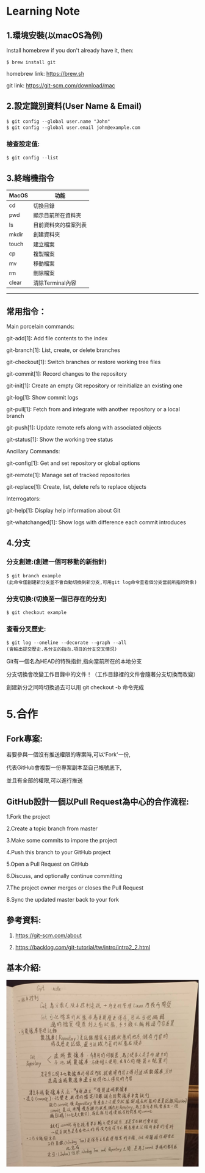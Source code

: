 # Learning Note

## 1.環境安裝(以macOS為例)
Install homebrew if you don't already have it, then:
```
$ brew install git
```
homebrew link: https://brew.sh

git link: https://git-scm.com/download/mac

## 2.設定識別資料(User Name & Email)
```
$ git config --global user.name "John"
$ git config --global user.email john@example.com
```
### 檢查設定值:
```
$ git config --list 
```

## 3.終端機指令
MacOS|功能
-----|--------
cd | 切換目錄
pwd | 顯示目前所在資料夾
ls | 目前資料夾的檔案列表
mkdir | 創建資料夾
touch | 建立檔案
cp | 複製檔案
mv | 移動檔案
rm | 刪除檔案
clear | 清除Terminal內容
-------------
## 常用指令：

Main porcelain commands:

git-add[1]: Add file contents to the index

git-branch[1]: List, create, or delete branches

git-checkout[1]: Switch branches or restore working tree files

git-commit[1]: Record changes to the repository

git-init[1]: Create an empty Git repository or reinitialize an existing one

git-log[1]: Show commit logs

git-pull[1]: Fetch from and integrate with another repository or a local branch

git-push[1]: Update remote refs along with associated objects

git-status[1]: Show the working tree status

Ancillary Commands:

git-config[1]: Get and set repository or global options

git-remote[1]: Manage set of tracked repositories

git-replace[1]: Create, list, delete refs to replace objects

Interrogators:

git-help[1]: Display help information about Git

git-whatchanged[1]: Show logs with difference each commit introduces
## 4.分支
### 分支創建:(創建一個可移動的新指針)
```
$ git branch example 
(此命令僅創建新分支並不會自動切換到新分支,可用git log命令查看個分支當前所指的對象)
```
### 分支切換:(切換至一個已存在的分支)
```
$ git checkout example
```
### 查看分叉歷史:
```
$ git log --oneline --decorate --graph --all
(會輸出提交歷史.各分支的指向.項目的分支交叉情況)
```
Git有一個名為HEAD的特殊指針,指向當前所在的本地分支

分支切換會改變工作目錄中的文件！（工作目錄裡的文件會隨著分支切換而改變）

創建新分之同時切換過去可以用 git checkout -b <newbranchname> 命令完成

# 5.合作
## Fork專案:
若要參與一個沒有推送權限的專案時,可以‘Fork'一份,

代表GitHub會複製一份專案副本至自己帳號底下,

並且有全部的權限,可以進行推送

## GitHub設計一個以Pull Request為中心的合作流程:

1.Fork the project

2.Create a topic branch from master

3.Make some commits to impore the project

4.Push this branch to your GitHub project

5.Open a Pull Request on GitHub

6.Discuss, and optionally continue committing

7.The project owner merges or closes the Pull Request

8.Sync the updated master back to your fork

## 參考資料:
1. https://git-scm.com/about

2. https://backlog.com/git-tutorial/tw/intro/intro2_2.html

## 基本介紹:
![image](./1.jpg)